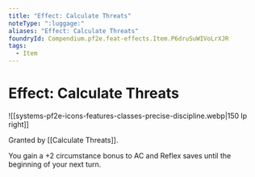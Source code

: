 ```yaml
---
title: "Effect: Calculate Threats"
noteType: ":luggage:"
aliases: "Effect: Calculate Threats"
foundryId: Compendium.pf2e.feat-effects.Item.P6druSuWIVoLrXJR
tags:
  - Item
---
```


# Effect: Calculate Threats
![[systems-pf2e-icons-features-classes-precise-discipline.webp|150 lp right]]

Granted by [[Calculate Threats]].

You gain a +2 circumstance bonus to AC and Reflex saves until the beginning of your next turn.
